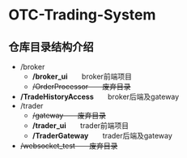 # OTC-Trading-System
## 仓库目录结构介绍
* /broker
    * <b>/broker_ui</b>&ensp;&ensp;&ensp;&ensp;broker前端项目
    * <s>/OrderProcessor&ensp;&ensp;&ensp;&ensp;废弃目录</s>
* <b>/TradeHistoryAccess</b>&ensp;&ensp;&ensp;&ensp;broker后端及gateway
* /trader
    * <s>/gateway&ensp;&ensp;&ensp;&ensp;废弃目录</s>
    * <b>/trader_ui</b>&ensp;&ensp;&ensp;&ensp;trader前端项目
    * <b>/TraderGateway</b>&ensp;&ensp;&ensp;&ensp;trader后端及gateway
* <s>/websocket_test&ensp;&ensp;&ensp;&ensp;废弃目录</s>

